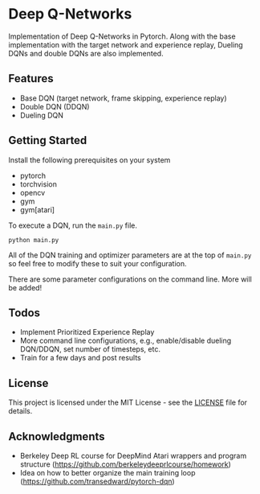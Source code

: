 # Deep Q-Networks

Implementation of Deep Q-Networks in Pytorch. Along with the base implementation with the target network and experience replay, Dueling DQNs and double DQNs are also implemented.

## Features
- Base DQN (target network, frame skipping, experience replay)
- Double DQN (DDQN)
- Dueling DQN

## Getting Started

Install the following prerequisites on your system

- pytorch
- torchvision
- opencv
- gym
- gym[atari]

To execute a DQN, run the `main.py` file.

```
python main.py
```

All of the DQN training and optimizer parameters are at the top of `main.py` so feel free to modify these to suit your configuration.

There are some parameter configurations on the command line. More will be added!

## Todos
- Implement Prioritized Experience Replay
- More command line configurations, e.g., enable/disable dueling DQN/DDQN, set number of timesteps, etc.
- Train for a few days and post results

## License

This project is licensed under the MIT License - see the [LICENSE](LICENSE) file for details.

## Acknowledgments

* Berkeley Deep RL course for DeepMind Atari wrappers and program structure (https://github.com/berkeleydeeprlcourse/homework)
* Idea on how to better organize the main training loop (https://github.com/transedward/pytorch-dqn)
